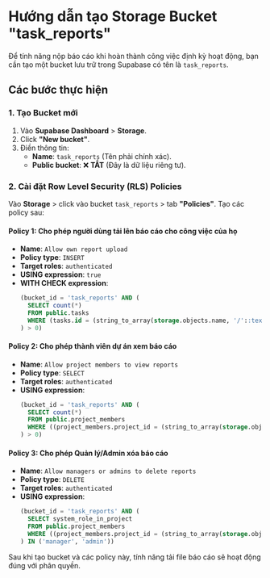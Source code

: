 # Hướng dẫn tạo Storage Bucket "task_reports"

Để tính năng nộp báo cáo khi hoàn thành công việc định kỳ hoạt động, bạn cần tạo một bucket lưu trữ trong Supabase có tên là `task_reports`.

## Các bước thực hiện

### 1. Tạo Bucket mới

1.  Vào **Supabase Dashboard** > **Storage**.
2.  Click **"New bucket"**.
3.  Điền thông tin:
    *   **Name**: `task_reports` (Tên phải chính xác).
    *   **Public bucket**: ❌ **TẮT** (Đây là dữ liệu riêng tư).

### 2. Cài đặt Row Level Security (RLS) Policies

Vào **Storage** > click vào bucket `task_reports` > tab **"Policies"**. Tạo các policy sau:

#### Policy 1: Cho phép người dùng tải lên báo cáo cho công việc của họ

-   **Name**: `Allow own report upload`
-   **Policy type**: `INSERT`
-   **Target roles**: `authenticated`
-   **USING expression**: `true`
-   **WITH CHECK expression**:
    ```sql
    (bucket_id = 'task_reports' AND (
      SELECT count(*)
      FROM public.tasks
      WHERE (tasks.id = (string_to_array(storage.objects.name, '/'::text))[2]::uuid) AND (tasks.assigned_to = auth.uid())
    ) > 0)
    ```

#### Policy 2: Cho phép thành viên dự án xem báo cáo

-   **Name**: `Allow project members to view reports`
-   **Policy type**: `SELECT`
-   **Target roles**: `authenticated`
-   **USING expression**:
    ```sql
    (bucket_id = 'task_reports' AND (
      SELECT count(*)
      FROM public.project_members
      WHERE ((project_members.project_id = (string_to_array(storage.objects.name, '/'::text))[1]::uuid) AND (project_members.user_id = auth.uid()))
    ) > 0)
    ```

#### Policy 3: Cho phép Quản lý/Admin xóa báo cáo

-   **Name**: `Allow managers or admins to delete reports`
-   **Policy type**: `DELETE`
-   **Target roles**: `authenticated`
-   **USING expression**:
    ```sql
    (bucket_id = 'task_reports' AND (
      SELECT system_role_in_project
      FROM public.project_members
      WHERE ((project_members.project_id = (string_to_array(storage.objects.name, '/'::text))[1]::uuid) AND (project_members.user_id = auth.uid()))
    ) IN ('manager', 'admin'))
    ```

Sau khi tạo bucket và các policy này, tính năng tải file báo cáo sẽ hoạt động đúng với phân quyền.
